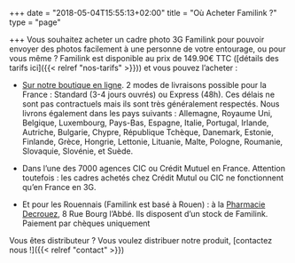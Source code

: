 +++
date = "2018-05-04T15:55:13+02:00"
title = "Où Acheter Familink ?"
type = "page"

+++
Vous souhaitez acheter un cadre photo 3G Familink pour pouvoir envoyer des photos facilement à une personne de votre entourage, ou pour vous même ? Familink est disponible au prix de 149.90€ TTC ([détails des tarifs ici]({{< relref "nos-tarifs" >}})) et vous pouvez l’acheter :

-   [Sur notre boutique en ligne](https://shop.familinkframe.com/produit/familink-2017-cadre-photo-3g/). 2 modes de livraisons possible pour la France : Standard (3-4 jours ouvrés) ou Express (48h). Ces délais ne sont pas contractuels mais ils sont très généralement respectés. Nous livrons également dans les pays suivants : Allemagne, Royaume Uni, Belgique, Luxembourg, Pays-Bas, Espagne, Italie, Portugal, Irlande, Autriche, Bulgarie, Chypre, République Tchèque, Danemark, Estonie, Finlande, Grèce, Hongrie, Lettonie, Lituanie, Malte, Pologne, Roumanie, Slovaquie, Slovénie, et Suède.

-   Dans l’une des 7000 agences CIC ou Crédit Mutuel en France. Attention toutefois : les cadres achetés chez Crédit Mutul ou CIC ne fonctionnent qu’en France en 3G.

-   Et pour les Rouennais (Familink est basé à Rouen) : à la  [Pharmacie Decrouez](http://www.pharmacie-decrouez.fr/), 8 Rue Bourg l’Abbé. Ils disposent d’un stock de Familink. Paiement par chèques uniquement

Vous êtes distributeur ? Vous voulez distribuer notre produit,  [contactez nous !]({{< relref "contact" >}})